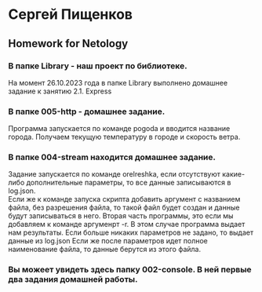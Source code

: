 # Сергей Пищенков
## Homework for Netology

### В папке Library - наш проект по библиотеке. 
На момент 26.10.2023 года в папке Library выполнено домашнее задание к занятию 2.1. Express 


### В папке 005-http - домашнее задание.
Программа запускается по команде pogoda и вводится название города. Получаем текущую температуру в городе и скорость ветра. 

### В папке 004-stream находится домашнее задание.
Задание запускается по команде orelreshka, если отсутствуют какие-либо дополнительные параметры, то все данные записываются в log.json.<br>
Если же к команде запуска скрипта добавить аргумент с названием файла, без разрешения файла, то такой файл будет создан и данные будут записываться в него.
Вторая часть программы, это если мы добавляем к команде аргуменрт -r. В этом случае программа выдает нам результаты. Если больше никаких параметров не задано, то выдает данные из log.json
Если же после параметров идет полное наименование файла, то данные берутся из этого файла.


### Вы можеет увидеть здесь папку 002-console. В ней первые два задания домашней работы.